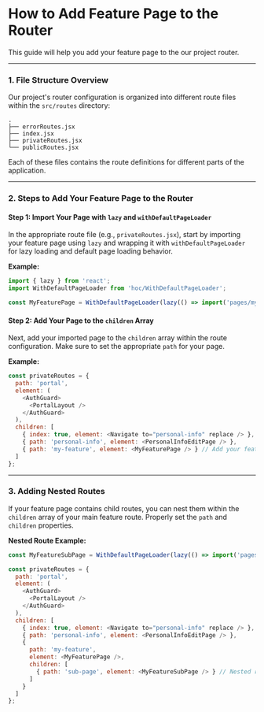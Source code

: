# How to Add Feature Page to the Router

This guide will help you add your feature page to the our project router.

---

### 1. **File Structure Overview**
Our project's router configuration is organized into different route files within the `src/routes` directory:
```
.
├── errorRoutes.jsx
├── index.jsx
├── privateRoutes.jsx
└── publicRoutes.jsx
```
Each of these files contains the route definitions for different parts of the application.

---

### 2. **Steps to Add Your Feature Page to the Router**

#### Step 1: Import Your Page with `lazy` and `withDefaultPageLoader`

In the appropriate route file (e.g., `privateRoutes.jsx`), start by importing your feature page using `lazy` and wrapping it with `withDefaultPageLoader` for lazy loading and default page loading behavior.

**Example:**
```javascript
import { lazy } from 'react';
import WithDefaultPageLoader from 'hoc/WithDefaultPageLoader';

const MyFeaturePage = WithDefaultPageLoader(lazy(() => import('pages/myFeature/MyFeaturePage')));
```

#### Step 2: Add Your Page to the `children` Array

Next, add your imported page to the `children` array within the route configuration. Make sure to set the appropriate `path` for your page.

**Example:**
```javascript
const privateRoutes = {
  path: 'portal',
  element: (
    <AuthGuard>
      <PortalLayout />
    </AuthGuard>
  ),
  children: [
    { index: true, element: <Navigate to="personal-info" replace /> },
    { path: 'personal-info', element: <PersonalInfoEditPage /> },
    { path: 'my-feature', element: <MyFeaturePage /> } // Add your feature page here
  ]
};
```

---

### 3. **Adding Nested Routes**

If your feature page contains child routes, you can nest them within the `children` array of your main feature route. Properly set the `path` and `children` properties.

**Nested Route Example:**
```javascript
const MyFeatureSubPage = WithDefaultPageLoader(lazy(() => import('pages/myFeature/MyFeatureSubPage')));

const privateRoutes = {
  path: 'portal',
  element: (
    <AuthGuard>
      <PortalLayout />
    </AuthGuard>
  ),
  children: [
    { index: true, element: <Navigate to="personal-info" replace /> },
    { path: 'personal-info', element: <PersonalInfoEditPage /> },
    {
      path: 'my-feature',
      element: <MyFeaturePage />,
      children: [
        { path: 'sub-page', element: <MyFeatureSubPage /> } // Nested route
      ]
    }
  ]
};
```